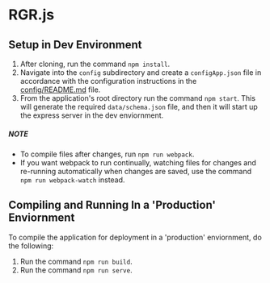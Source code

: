 RGR.js
=====================

## Setup in Dev Environment
1. After cloning, run the command `npm install`.
2. Navigate into the `config` subdirectory and create a `configApp.json` file in accordance with the configuration instructions in the [config/README.md](config/README.md) file.
3. From the application's root directory run the command `npm start`. This will generate the required `data/schema.json` file, and then it will start up the express server in the dev enviornment.

##### NOTE
- To compile files after changes, run `npm run webpack`.
- If you want webpack to run continually, watching files for changes and re-running automatically when changes are saved, use the command `npm run webpack-watch` instead.

## Compiling and Running In a 'Production' Enviornment
To compile the application for deployment in a 'production' enviornment, do the following:

1. Run the command `npm run build`.
2. Run the command `npm run serve`.

